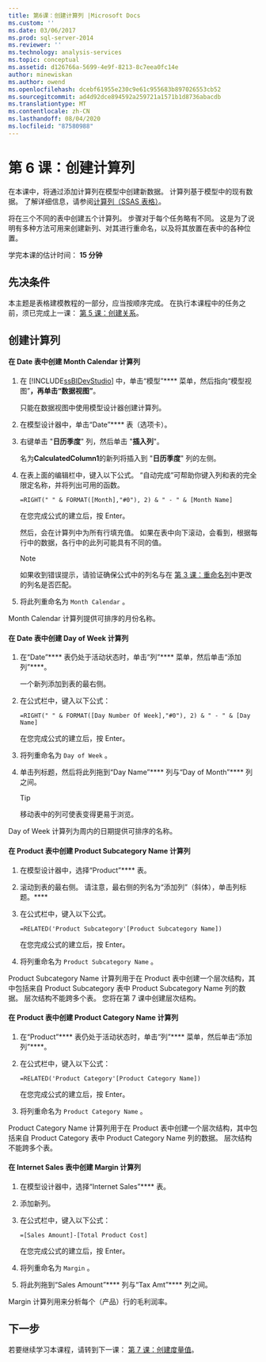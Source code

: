 ```yaml
---
title: 第6课：创建计算列 |Microsoft Docs
ms.custom: ''
ms.date: 03/06/2017
ms.prod: sql-server-2014
ms.reviewer: ''
ms.technology: analysis-services
ms.topic: conceptual
ms.assetid: d126766a-5699-4e9f-8213-8c7eea0fc14e
author: minewiskan
ms.author: owend
ms.openlocfilehash: dcebf61955e230c9e61c955683b897026553cb52
ms.sourcegitcommit: ad4d92dce894592a259721a1571b1d8736abacdb
ms.translationtype: MT
ms.contentlocale: zh-CN
ms.lasthandoff: 08/04/2020
ms.locfileid: "87580988"
---
```

# <a name="lesson-6-create-calculated-columns"></a>第 6 课：创建计算列
  在本课中，将通过添加计算列在模型中创建新数据。 计算列基于模型中的现有数据。 了解详细信息，请参阅[计算列（SSAS 表格）](tabular-models/ssas-calculated-columns.md)。  
  
 将在三个不同的表中创建五个计算列。 步骤对于每个任务略有不同。 这是为了说明有多种方法可用来创建新列、对其进行重命名，以及将其放置在表中的各种位置。  
  
 学完本课的估计时间： **15 分钟**  
  
## <a name="prerequisites"></a>先决条件  
 本主题是表格建模教程的一部分，应当按顺序完成。 在执行本课程中的任务之前，须已完成上一课： [第 5 课：创建关系](lesson-4-create-relationships.md)。  
  
## <a name="create-calculated-columns"></a>创建计算列  
  
#### <a name="create-a-month-calendar-calculated-column-in-the-date-table"></a>在 Date 表中创建 Month Calendar 计算列  
  
1.  在 [!INCLUDE[ssBIDevStudio](../includes/ssbidevstudio-md.md)] 中，单击“模型”**** 菜单，然后指向“模型视图”****，再单击“数据视图”****。  
  
     只能在数据视图中使用模型设计器创建计算列。  
  
2.  在模型设计器中，单击“Date”**** 表（选项卡）。  
  
3.  右键单击 "**日历季度**" 列，然后单击 "**插入列**"。  
  
     名为**CalculatedColumn1**的新列将插入到 "**日历季度**" 列的左侧。  
  
4.  在表上面的编辑栏中，键入以下公式。 “自动完成”可帮助你键入列和表的完全限定名称，并将列出可用的函数。  
  
     `=RIGHT(" " & FORMAT([Month],"#0"), 2) & " - " & [Month Name]`  
  
     在您完成公式的建立后，按 Enter。  
  
     然后，会在计算列中为所有行填充值。 如果在表中向下滚动，会看到，根据每行中的数据，各行中的此列可能具有不同的值。  
  
    > [!NOTE]  
    >  如果收到错误提示，请验证确保公式中的列名与在 [第 3 课：重命名列](rename-columns.md)中更改的列名是否匹配。  
  
5.  将此列重命名为 `Month Calendar` 。  
  
 Month Calendar 计算列提供可排序的月份名称。  
  
#### <a name="create-a-day-of-week-calculated-column-in-the-date-table"></a>在 Date 表中创建 Day of Week 计算列  
  
1.  在“Date”**** 表仍处于活动状态时，单击“列”**** 菜单，然后单击“添加列”****。  
  
     一个新列添加到表的最右侧。  
  
2.  在公式栏中，键入以下公式：  
  
     `=RIGHT(" " & FORMAT([Day Number Of Week],"#0"), 2) & " - " & [Day Name]`  
  
     在您完成公式的建立后，按 Enter。  
  
3.  将列重命名为 `Day of Week` 。  
  
4.  单击列标题，然后将此列拖到“Day Name”**** 列与“Day of Month”**** 列之间。  
  
    > [!TIP]  
    >  移动表中的列可使表变得更易于浏览。  
  
 Day of Week 计算列为周内的日期提供可排序的名称。  
  
#### <a name="create-a-product-subcategory-name-calculated-column-in-the-product-table"></a>在 Product 表中创建 Product Subcategory Name 计算列  
  
1.  在模型设计器中，选择“Product”**** 表。  
  
2.  滚动到表的最右侧。 请注意，最右侧的列名为“添加列”（斜体），单击列标题。****  
  
3.  在公式栏中，键入以下公式。  
  
     `=RELATED('Product Subcategory'[Product Subcategory Name])`  
  
     在您完成公式的建立后，按 Enter。  
  
4.  将列重命名为 `Product Subcategory Name` 。  
  
 Product Subcategory Name 计算列用于在 Product 表中创建一个层次结构，其中包括来自 Product Subcategory 表中 Product Subcategory Name 列的数据。 层次结构不能跨多个表。 您将在第 7 课中创建层次结构。  
  
#### <a name="create-a-product-category-name-calculated-column-in-the-product-table"></a>在 Product 表中创建 Product Category Name 计算列  
  
1.  在“Product”**** 表仍处于活动状态时，单击“列”**** 菜单，然后单击“添加列”****。  
  
2.  在公式栏中，键入以下公式：  
  
     `=RELATED('Product Category'[Product Category Name])`  
  
     在您完成公式的建立后，按 Enter。  
  
3.  将列重命名为 `Product Category Name` 。  
  
 Product Category Name 计算列用于在 Product 表中创建一个层次结构，其中包括来自 Product Category 表中 Product Category Name 列的数据。 层次结构不能跨多个表。  
  
#### <a name="create-a-margin-calculated-column-in-the-internet-sales-table"></a>在 Internet Sales 表中创建 Margin 计算列  
  
1.  在模型设计器中，选择“Internet Sales”**** 表。  
  
2.  添加新列。  
  
3.  在公式栏中，键入以下公式：  
  
     `=[Sales Amount]-[Total Product Cost]`  
  
     在您完成公式的建立后，按 Enter。  
  
4.  将列重命名为 `Margin` 。  
  
5.  将此列拖到“Sales Amount”**** 列与“Tax Amt”**** 列之间。  
  
 Margin 计算列用来分析每个（产品）行的毛利润率。  
  
## <a name="next-step"></a>下一步  
 若要继续学习本课程，请转到下一课： [第 7 课：创建度量值](lesson-6-create-measures.md)。  
  
  
